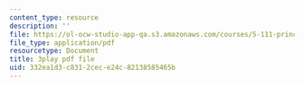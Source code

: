 ```yaml
---
content_type: resource
description: ''
file: https://ol-ocw-studio-app-qa.s3.amazonaws.com/courses/5-111-principles-of-chemical-science-fall-2008/332ea1d3c8312cece24c82138585465b_MUUl2yd3C9s.pdf
file_type: application/pdf
resourcetype: Document
title: 3play pdf file
uid: 332ea1d3-c831-2cec-e24c-82138585465b
---
```

